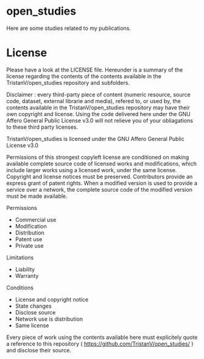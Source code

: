 # open_studies
Here are some studies related to my publications.



# License
Please have a look at the LICENSE file.
Hereunder is a summary of the license regarding the contents of the contents available in the TristanV/open_studies repository and subfolders.

Disclaimer : every third-party piece of content (numeric resource, source code, dataset, external librarie and media), refered to, or used by, the contents available in the TristanV/open_studies repository may have their own copyright and license. Using the code delivered here under the GNU Affero General Public License v3.0 will not relieve you of your obliagations to these third party licenses.

TristanV/open_studies is licensed under the
GNU Affero General Public License v3.0

Permissions of this strongest copyleft license are conditioned on making available complete source code of licensed works and modifications, which include larger works using a licensed work, under the same license. Copyright and license notices must be preserved. Contributors provide an express grant of patent rights. When a modified version is used to provide a service over a network, the complete source code of the modified version must be made available.

Permissions
- Commercial use
- Modification
- Distribution
- Patent use
- Private use

Limitations
- Liability
- Warranty

Conditions
- License and copyright notice
- State changes
- Disclose source
- Network use is distribution
- Same license 

Every piece of work using the contents available here must explicitely quote a reference to this repository ( https://github.com/TristanV/open_studies/ ) and disclose their source.

